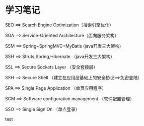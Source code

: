 # 学习笔记   

SEO ==> Search Engine Optimization（搜索引擎优化）

SOA ==> Service-Oriented Architecture（面向服务架构）

SSM ==> Spring+SpringMVC+MyBatis (java开发三大架构)

SSH ==> Struts,Spring,Hibernate （java开发三大架构）

SSL ==> Secure Sockets Layer （安全套接层）

SSH ==> Secure Shell （建立在应用层基础上的安全协议==>免密登陆）

SPA ==> Single Page Application （单页应用程序）

SCM ==> Software configuration management （软件配置管理）

SSO ==> Single Sign On （单点登录）

test

